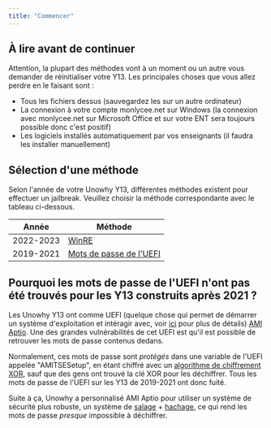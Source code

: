 ```yaml
---
title: "Commencer"
---
```


## À lire avant de continuer

Attention, la plupart des méthodes vont à un moment ou un autre vous demander de réinitialiser votre Y13. Les principales choses que vous allez perdre en le faisant sont :

- Tous les fichiers dessus (sauvegardez les sur un autre ordinateur)
- La connexion à votre compte monlycee.net sur Windows (la connexion avec monlycee.net sur Microsoft Office et sur votre ENT sera toujours possible donc c'est positif)
- Les logiciels installés automatiquement par vos enseignants (il faudra les installer manuellement)

## Sélection d'une méthode

Selon l'année de votre Unowhy Y13, différentes méthodes existent pour effectuer un jailbreak. Veuillez choisir la méthode correspondante avec le tableau ci-dessous.

| Année | Méthode |
| - | - |
| 2022-2023 | [WinRE](/winre-verification.html) |
| 2019-2021 | [Mots de passe de l'UEFI](/uefi-passwords.html) |

## Pourquoi les mots de passe de l'UEFI n'ont pas été trouvés pour les Y13 construits après 2021 ?

Les Unowhy Y13 ont comme UEFI (quelque chose qui permet de démarrer un système d'exploitation et intéragir avec, voir [ici](https://en.wikipedia.org/wiki/UEFI) pour plus de détails) [AMI Aptio](https://www.ami.com/aptio/). Une des grandes vulnérabilités de cet UEFI est qu'il est possible de retrouver les mots de passe contenus dedans.

Normalement, ces mots de passe sont *protégés* dans une variable de l'UEFI appelée "AMITSESetup", en étant chiffré avec un [algorithme de chiffrement XOR](https://en.wikipedia.org/wiki/XOR_cipher), sauf que des gens ont trouvé la clé XOR pour les déchiffrer. Tous les mots de passe de l'UEFI sur les Y13 de 2019-2021 ont donc fuité.

Suite à ça, Unowhy a personnalisé AMI Aptio pour utiliser un système de sécurité plus robuste, un système de [salage](https://en.wikipedia.org/wiki/Salt_(cryptography)) + [hachage](https://en.wikipedia.org/wiki/Cryptographic_hash_function), ce qui rend les mots de passe *presque* impossible à déchiffrer.